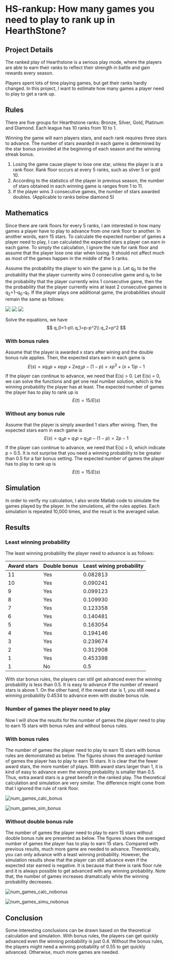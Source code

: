 # HS-rankup: How many games you need to play to rank up in HearthStone?

## Project Details

The ranked play of Hearthstone is a serious play mode, where the players are able to earn their ranks to reflect their strength in battle and gain rewards every season.

Players spent lots of time playing games, but get their ranks hardly changed. In this project, I want to estimate how many games a player need to play to get a rank up.

## Rules

There are five groups for Hearthstone ranks: Bronze, Silver, Gold, Platinum and Diamond. Each league has 10 ranks from 10 to 1.

Winning the game will earn players stars, and each rank requires three stars to advance. The number of stars awarded in each game is determined by the star bonus provided at the beginning of each season and the winning streak bonus.

1. Losing the game cause player to lose one star, unless the player is at a rank floor. Rank floor occurs at every 5 ranks, such as silver 5 or gold 10.
2. According to the statistics of the player in previous season, the number of stars obtained in each winning game is ranges from 1 to 11.
3. If the player wins 3 consecutive games, the number of stars awarded doubles. (Applicable to ranks below diamond 5)

## Mathematics

Since there are rank floors for every 5 ranks, I am interested in how many games a player have to play to advance from one rank floor to another. In another words, earn 15 stars. To calculate the expected number of games a player need to play, I can calculated the expected stars a player can earn in each game. To simply the calculation, I ignore the rule for rank floor and assume that the player lose one star when losing. It should not affect much as most of the games happen in the middle of the 5 ranks. 

Assume the probability the player to win the game is p. Let q<sub>0</sub> to be the probability that the player currently wins 0 consecutive game and q<sub>1</sub> to be the probability that the player currently wins 1 consecutive game, then the the probability that the player currently wins at least 2 consecutive games is q<sub>2</sub>=1-q<sub>0</sub>-q<sub>1</sub>. If the player plays one additional game, the probabilities should remain the same as follows:

<img src="https://render.githubusercontent.com/render/math?math=q_0=1-p">
<img src="https://render.githubusercontent.com/render/math?math=q_1=q_0p">
<img src="https://render.githubusercontent.com/render/math?math=q_2=(1-q_0)p">

Solve the equations, we have
$$
q_0=1-p\\
q_1=p-p^2\\
q_2=p^2
$$

### With bonus rules

Assume that the player is awarded x stars after wining and the double bonus rule applies. Then, the expected stars earn in each game is
$$
E(s) = xq_0p + xq_1p + 2xq_2p - (1-p) = xp^3 + (x+1)p - 1
$$
If the player can continue to advance, we need that E(s) > 0. Let E(s) = 0, we can solve the functions and get one real number solution, which is the winning probability the player has at least. The expected number of games the player has to play to rank up is
$$
E(t)=15/E(s)
$$

### Without any bonus rule

Assume that the player is simply awarded 1 stars after wining. Then, the expected stars earn in each game is
$$
E(s) = q_0p + q_1p + q_2p - (1-p) = 2p - 1
$$
If the player can continue to advance, we need that E(s) > 0, which indicate p > 0.5. It is not surprise that you need a winning probability to be greater than 0.5 for a fair bonus setting. The expected number of games the player has to play to rank up is
$$
E(t)=15/E(s)
$$

## Simulation

In order to verify my calculation, I also wrote Matlab code to simulate the games played by the player. In the simulations, all the rules applies. Each simulation is repeated 10,000 times, and the result is the averaged value.

## Results

### Least winning probability

The least winning probability the player need to advance is as follows:

| Award stars | Double bonus | Least wining probability |
| ----------- | ------------ | ------------------------ |
| 11          | Yes          | 0.082813                 |
| 10          | Yes          | 0.090241                 |
| 9           | Yes          | 0.099123                 |
| 8           | Yes          | 0.109930                 |
| 7           | Yes          | 0.123358                 |
| 6           | Yes          | 0.140481                 |
| 5           | Yes          | 0.163054                 |
| 4           | Yes          | 0.194146                 |
| 3           | Yes          | 0.239674                 |
| 2           | Yes          | 0.312908                 |
| 1           | Yes          | 0.453398                 |
| 1           | No           | 0.5                      |

With star bonus rules, the players can still get advanced even the winning probability is less than 0.5. It is easy to advance if the number of reward stars is above 1. On the other hand, if the reward star is 1, you still need a winning probability 0.4534 to advance even with double bonus rule.

### Number of games the player need to play

Now I will show the results for the number of games the player need to play to earn 15 stars with bonus rules and without bonus rules.

### With bonus rules

The number of games the player need to play to earn 15 stars with bonus rules are demonstrated as below. The figures shows the averaged number of games the player has to play to earn 15 stars. It is clear that the fewer award stars, the more number of plays. With award stars larger than 1, it is kind of easy to advance even the wining probability is smaller than 0.5. Thus, extra award stars is a great benefit in the ranked play. The theoretical calculation and simulation are very similar. The difference might come from that I ignored the rule of rank floor.

![num_games_calc_bonus](HS-rankup/plot/num_games_calc_bonus.png)

![num_games_sim_bonus](HS-rankup/plot/num_games_sim_bonus.png)

### Without double bonus rule

The number of games the player need to play to earn 15 stars without double bonus rule are presented as below. The figures shows the averaged number of games the player has to play to earn 15 stars. Compared with previous results, much more game are needed to advance. Theoretically, you can only advance with a least winning probability. However, the simulation results show that the player can still advance even if the expected star earned is negative. It is because that there is rank floor rule and it is always possible to get advanced with any winning probability. Note that, the number of games increases dramatically while the winning probability decreases.

![num_games_calc_nobonus](HS-rankup/plot/num_games_calc_nobonus.png)

![num_games_simu_nobonus](HS-rankup/plot/num_games_simu_nobonus.png)

## Conclusion

Some interesting conclusions can be drawn based on the theoretical calculation and simulation. With bonus rules, the players can get quickly advanced even the winning probability is just 0.4. Without the bonus rules, the players might need a winning probability of 0.55 to get quickly advanced. Otherwise, much more games are needed.
